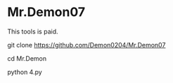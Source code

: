 # Mr.Demon07
This tools is paid. 

git clone https://github.com/Demon0204/Mr.Demon07

cd Mr.Demon

python 4.py
